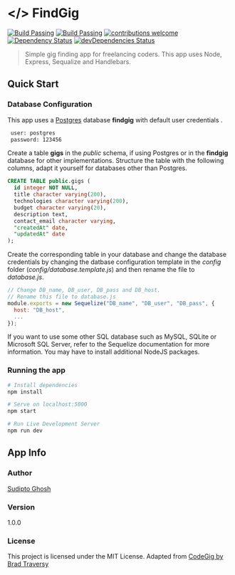 # </> FindGig

[![Build Passing](https://img.shields.io/circleci/project/github/sudiptog81/findgig.svg?logo=circleci&style=flat-square)](https://circleci.com/gh/sudiptog81/findgig/) [![Build Passing](https://img.shields.io/appveyor/ci/sudiptog81/findgig.svg?logo=appveyor&style=flat-square)](https://circleci.com/gh/sudiptog81/findgig/) [![contributions welcome](https://img.shields.io/badge/contributions-welcome-brightgreen.svg?style=flat-square)](https://github.com/sudiptog81/findgig/issues) [![Dependency Status](https://img.shields.io/david/sudiptog81/findgig.svg?style=flat-square)](https://david-dm.org/sudiptog81/findgig) [![devDependencies Status](https://img.shields.io/david/dev/sudiptog81/findgig.svg?style=flat-square)](https://david-dm.org/sudiptog81/findgig?type=dev)

> Simple gig finding app for freelancing coders. This app uses Node, Express, Sequalize and Handlebars.

## Quick Start

### Database Configuration

This app uses a [Postgres](https://www.postgresql.org/) database **findgig** with default user credentials .

```bash
 user: postgres
 password: 123456
```

Create a table **gigs** in the _public_ schema, if using Postgres or in the **findgig** database for other implementations. Structure the table with the following columns, adapt it yourself for databases other than Postgres.

```sql
CREATE TABLE public.gigs (
  id integer NOT NULL,
  title character varying(200),
  technologies character varying(200),
  budget character varying(20),
  description text,
  contact_email character varying,
  "createdAt" date,
  "updatedAt" date
);
```

Create the corresponding table in your database and change the database credentials by changing the datbase configuration template in the _config_ folder (_config/database.template.js_) and then rename the file to _database.js_.

```js
// Change DB_name, DB_user, DB_pass and DB_host.
// Rename this file to database.js
module.exports = new Sequelize("DB_name", "DB_user", "DB_pass", {
  host: "DB_host",
  ...
});
```

If you want to use some other SQL database such as MySQL, SQLite or Microsoft SQL Server, refer to the Sequelize documentation for more information. You may have to install additional NodeJS packages.

### Running the app

```bash
# Install dependencies
npm install

# Serve on localhost:5000
npm start

# Run Live Development Server
npm run dev
```

## App Info

### Author

[Sudipto Ghosh](https://sudipto.ghosh.pro)

### Version

1.0.0

### License

This project is licensed under the MIT License.
Adapted from [CodeGig by Brad Traversy](https://github.com/bradtraversy/codegig)
